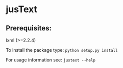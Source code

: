 # jusText

## Prerequisites:

lxml (>=2.2.4)

To install the package type: `python setup.py install`

For usage information see: `justext --help`
